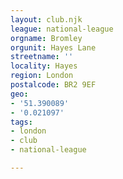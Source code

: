```yaml
---
layout: club.njk
league: national-league
orgname: Bromley
orgunit: Hayes Lane
streetname: ''
locality: Hayes
region: London
postalcode: BR2 9EF
geo:
- '51.390089'
- '0.021097'
tags:
- london
- club
- national-league

---
```

